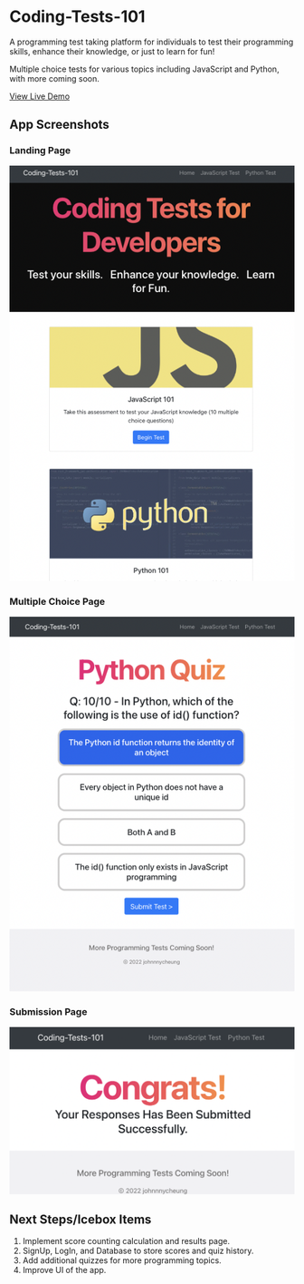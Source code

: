 # Coding-Tests-101
A programming test taking platform for individuals to test their programming skills, enhance their knowledge, or just to learn for fun!

Multiple choice tests for various topics including JavaScript and Python, with more coming soon.

<a href="https://nameless-plains-32040.herokuapp.com/">View Live Demo</a>


## App Screenshots

### Landing Page

<img src = "/public/myImages/landing.jpg">

### Multiple Choice Page

<img src = "/public/myImages/quiz.jpg">

### Submission Page

<img src = "/public/myImages/submit.jpg">


## Next Steps/Icebox Items
1. Implement score counting calculation and results page.
2. SignUp, LogIn, and Database to store scores and quiz history.
3. Add additional quizzes for more programming topics.
4. Improve UI of the app.
